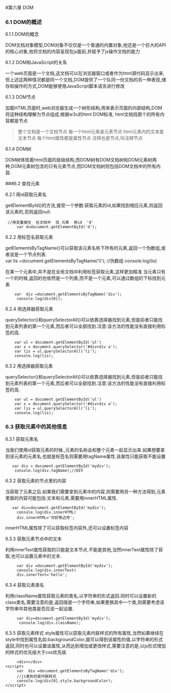 #第六章  DOM
### 6.1 DOM的概述
6.1.1 DOM的概念

DOM文档对象模型,DOM对象不仅仅是一个普通的内置对象,他还是一个巨大的API的核心对象,他将文档的内容呈现在js面前,并赋予了js操作文档的能力

6.1.2 DOM和JavaScript的关系

一个web页面是一个文档,这文档可以在浏览器窗口或者作为html源代码显示出来,但上述这两种情况都是同一个文档,DOM提供了一个队同一份文档的另一种表现,储存和操作的方式,DOM能够使用JavaScript脚本语言进行修改

6.1.3 DOM节点    

加载HTML页面时,web浏览器生成一个树形结构,用来表示页面的内部结构,DOM将这种结构理解为节点组成,根据w3c的html DOM标准, html文档找那个的所有内容都是节点

>整个文档是一个文档节点
>每一个html元素是元素节点
>html元素内的文本是文本节点
>每个html属性都是属性节点
>注释也是节点,叫注释节点

6.1.4 DOM树

DOM树体现着html页面的层级结构,而DOM树有DOM文档树和DOM元素树两种,DOM元素树包含的只有元素节点,而DOM文档树则包括DOM文档中的所有内容.

###6.2 查找元素

6.2.1 用id获取元素名

getElementById()的方法,接受一个参数:获取元素的id,如果找到相应元素,则返回该元素的,否则返回null. 

     //用变量接住  在文档中  找 元素  用id  'd'
         var d=document.getElementById('d');

6.2.2 用标签名获取元素

getElementsByTagName()可以获取该元素名称下所有的元素,返回一个伪数组,或者说是一个节点列表.    
        var  lis =document.getElementsByTagName('li');
         //伪数组
         console.log(lis)

在某一个元素中,并不是在全局文档中利用标签获取元素,这样更加精准
当元素只有一个的时候,返回的也依然是一个列表,而不是一个元素,可以通过数组的下标找到元素

        var  div =document.getElementsByTagName('div');
         console.log(div[0]);

6.2.4  用选择器获取元素

querySelector()和querySelectorAll()可以依靠选择器找到元素,但是前者只能找到元素列表的第一个元素,而后者可以全部找到.注意:该方法的性能没有直接利用标签的高.

        var ul = document.getElementById('ul')
        var x = document.querySelector('#div>div a');
        var lis = ul.querySelectorAll('li');
        console.log(lis);

6.3.2  用选择器获取元素

querySelector()和querySelectorAll()可以依靠选择器找到元素,但是前者只能找到元素列表的第一个元素,而后者可以全部找到.注意:该方法的性能没有直接利用标签的高.

        var ul = document.getElementById('ul')
        var x = document.querySelector('#div>div a');
        var lis = ul.querySelectorAll('li');
        console.log(lis);

### 6.3 获取元素中的其他信息

6.3.1 获取元素名

当我们使用id获取元素的时候.,元素的名称会和整个元素一起显示出来.如果想要拿到该元素的元素名,也就是标签名则需要用tagName属性.该属性只能获取不能设置
        
       var div = document.getElementById('mydiv');
        console.log(div.tagName);//DIV

6.3.2 获取元素的节点里的内容

当获取了元素之后.如果我们需要拿到元素中的内容,则需要用另一种方法得到,元素里面的内容可能包括:文本和元素,需要用innerHTML属性.
      
       var div=document.getElementById('mydiv');
         console.log(div.innerHTML)
         div.innerHTML='你好焦迈奇';

innerHTML属性除了可以获取标签内容外,还可以设置标签内容

6.3.3 获取元素节点中的文本

利用innerText属性获取的只能是文本节点,不能是其他,当然innerText属性除了获取,也可以设置元素中的文本.
        
         var div =document.getElementById('mydiv');
         console.log(div.innerText)
         div.innerText='hello';


6.3.4 获取元素类名

利用className属性获取元素的类名,以字符串的形式返回.同时可以设置新的class类名,需要注意的是,返回值是一个字符串,如果更换其中一个类,则需要考虑该字符串中其他类是否应该一起设置.

         var div=document.getElementById('mydiv');
          console.log(div.className);

6.3.5 获取元素样式
style属性可以获取元素内联样式的所有属性,当然如果继续在style中找到属性名如:backgroundColor,就可以得到该属性的值,以字符串的形式返回,同时也可以设置该属性,从而达到增加或更改样式,需要注意的是,以js形式增加的样式的优先级大于css优先级

         <div></div>
    <script>
         var  div =document.getElementsByTagName('div');
         //js拿到的是内联样式
         console.log(div[0].style.backgroundColor);
    </script>